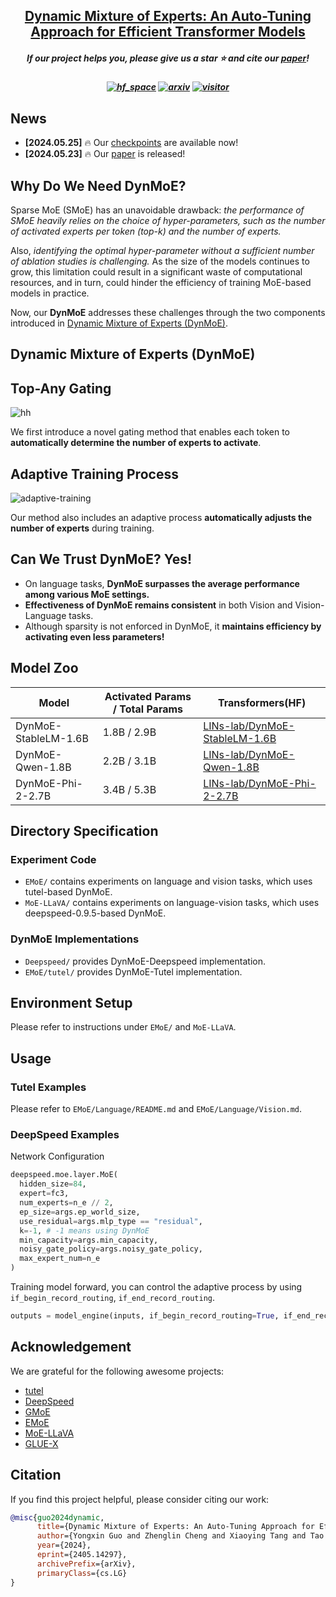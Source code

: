 <h2 align="center"> <a href="https://arxiv.org/abs/2405.14297">Dynamic Mixture of Experts: An Auto-Tuning Approach for Efficient Transformer Models</a></h2>
<h5 align="center"> If our project helps you, please give us a star ⭐ and cite our <a href="#citation">paper</a>!</h2>
<h5 align="center">

[![hf_space](https://img.shields.io/badge/🤗-Paper%20In%20HF-red.svg)](https://huggingface.co/papers/2405.14297)
[![arxiv](https://img.shields.io/badge/Arxiv-2405.14297-b31b1b.svg?logo=arXiv)](https://arxiv.org/abs/2405.14297)
[![visitor](https://hits.seeyoufarm.com/api/count/incr/badge.svg?url=https%3A%2F%2Fgithub.com%2FLINs-lab%2FDynMoE&count_bg=%2379C83D&title_bg=%23454343&icon=&icon_color=%23E7E7E7&title=visitor&edge_flat=false)](https://hits.seeyoufarm.com)

## News
- **[2024.05.25]** 🔥 Our [checkpoints](https://huggingface.co/collections/LINs-lab/dynmoe-family-665ed5a331a7e84463cab01a) are available now!
- **[2024.05.23]** 🔥 Our [paper](https://arxiv.org/abs/2405.14297) is released!

## Why Do We Need DynMoE?

Sparse MoE (SMoE) has an unavoidable drawback: *the performance of SMoE heavily relies on the choice of hyper-parameters, such as the number of activated experts per token (top-k) and the number of experts.*

Also, *identifying the optimal hyper-parameter without a sufficient number of ablation studies is challenging.* As the size of the models continues to grow, this limitation could result in a significant waste of computational resources, and in turn, could hinder the efficiency of training MoE-based models in practice.

Now, our **DynMoE** addresses these challenges through the two components introduced in [Dynamic Mixture of Experts (DynMoE)](#dynamic-mixture-of-experts-dynmoe).

## Dynamic Mixture of Experts (DynMoE)

## Top-Any Gating

![hh](./assets/moe-overview.gif)

We first introduce a novel gating method that enables each token to **automatically determine the number of experts to activate**.

## Adaptive Training Process

![adaptive-training](https://cdn.jsdelivr.net/gh/QAQdev/Pics@master/uPic/adaptive.png)

Our method also includes an adaptive process **automatically adjusts the number of experts** during training.

## Can We Trust DynMoE? Yes!

- On language tasks, **DynMoE surpasses the average performance among various MoE settings.**
- **Effectiveness of DynMoE remains consistent** in both Vision and Vision-Language tasks.
- Although sparsity is not enforced in DynMoE, it **maintains efficiency by activating even less parameters!**

## Model Zoo

| Model | Activated Params / Total Params| Transformers(HF) |
| ----- | --------------- | ---------------- |
| DynMoE-StableLM-1.6B | 1.8B / 2.9B | [LINs-lab/DynMoE-StableLM-1.6B](https://huggingface.co/LINs-lab/DynMoE-StableLM-1.6B)
| DynMoE-Qwen-1.8B | 2.2B / 3.1B | [LINs-lab/DynMoE-Qwen-1.8B](https://huggingface.co/LINs-lab/DynMoE-Qwen-1.8B)
| DynMoE-Phi-2-2.7B | 3.4B / 5.3B| [LINs-lab/DynMoE-Phi-2-2.7B](https://huggingface.co/LINs-lab/DynMoE-Phi-2-2.7B)

##  Directory Specification

### Experiment Code

- `EMoE/` contains experiments on language and vision tasks, which uses tutel-based DynMoE.
- `MoE-LLaVA/` contains experiments on language-vision tasks, which uses deepspeed-0.9.5-based DynMoE.

### DynMoE Implementations

- `Deepspeed/` provides DynMoE-Deepspeed implementation.
- `EMoE/tutel/` provides DynMoE-Tutel implementation.

## Environment Setup

Please refer to instructions under `EMoE/` and `MoE-LLaVA`.

## Usage

### Tutel Examples

Please refer to `EMoE/Language/README.md` and `EMoE/Language/Vision.md`.

### DeepSpeed Examples

Network Configuration

```python
deepspeed.moe.layer.MoE(
  hidden_size=84,
  expert=fc3,
  num_experts=n_e // 2,
  ep_size=args.ep_world_size,
  use_residual=args.mlp_type == "residual",
  k=-1, # -1 means using DynMoE
  min_capacity=args.min_capacity,
  noisy_gate_policy=args.noisy_gate_policy,
  max_expert_num=n_e
)
```

Training model forward, you can control the adaptive process by using `if_begin_record_routing`, `if_end_record_routing`.

```python
outputs = model_engine(inputs, if_begin_record_routing=True, if_end_record_routing=True)
```

## Acknowledgement

We are grateful for the following awesome projects:

- [tutel](https://github.com/microsoft/tutel)
- [DeepSpeed](https://github.com/microsoft/DeepSpeed)
- [GMoE](https://github.com/Luodian/Generalizable-Mixture-of-Experts)
- [EMoE](https://github.com/qiuzh20/EMoE)
- [MoE-LLaVA](https://github.com/PKU-YuanGroup/MoE-LLaVA)
- [GLUE-X](https://github.com/YangLinyi/GLUE-X)

## Citation

If you find this project helpful, please consider citing our work:

```bibtex
@misc{guo2024dynamic,
      title={Dynamic Mixture of Experts: An Auto-Tuning Approach for Efficient Transformer Models}, 
      author={Yongxin Guo and Zhenglin Cheng and Xiaoying Tang and Tao Lin},
      year={2024},
      eprint={2405.14297},
      archivePrefix={arXiv},
      primaryClass={cs.LG}
}
```
